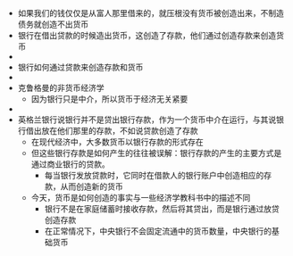 - 如果我们的钱仅仅是从富人那里借来的，就压根没有货币被创造出来，不制造债务就创造不出货币
- 银行在借出贷款的时候造出货币，这创造了存款，他们通过创造存款来创造货币
-
- 银行如何通过贷款来创造存款和货币
-
- 克鲁格曼的非货币经济学
	- 因为银行只是中介，所以货币于经济无关紧要
-
- 英格兰银行说银行并不是贷出银行存款，作为一个货币中介在运行，与其说银行借出放在他们那里的存款，不如说贷款创造了存款
	- 在现代经济中，大多数货币以银行存款的形式存在
	- 但这些银行存款是如何产生的往往被误解：银行存款的产生的主要方式是通过商业银行的贷款。
		- 每当银行发放贷款时，它同时在借款人的银行账户中创造相应的存款，从而创造新的货币
	- 今天，货币是如何创造的事实与一些经济学教科书中的描述不同
		- 银行不是在家庭储蓄时接收存款，然后将其贷出，而是银行通过放贷创造存款
		- 在正常情况下，中央银行不会固定流通中的货币数量，中央银行的基础货币